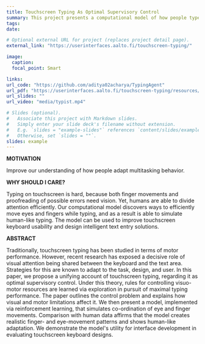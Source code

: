 ```yaml
---
title: Touchscreen Typing As Optimal Supervisory Control
summary: This project presents a computational model of how people type on touch-screen keyboards. We explaore the role of visual attention being shared between the keyboard and the text area. 
tags:
date:

# Optional external URL for project (replaces project detail page).
external_link: "https://userinterfaces.aalto.fi/touchscreen-typing/"

image:
  caption:
  focal_point: Smart

links:
url_code: "https://github.com/aditya02acharya/TypingAgent"
url_pdf: "https://userinterfaces.aalto.fi/touchscreen-typing/resources/touchscreen_typing_as_optimal_adaptation.pdf"
url_slides: ""
url_video: "media/typist.mp4"

# Slides (optional).
#   Associate this project with Markdown slides.
#   Simply enter your slide deck's filename without extension.
#   E.g. `slides = "example-slides"` references `content/slides/example-slides.md`.
#   Otherwise, set `slides = ""`.
slides: example
---
```


**MOTIVATION**

Improve our understanding of how people adapt multitasking behavior.

**WHY SHOULD I CARE?**

Typing on touchscreen is hard, because both finger movements and proofreading of possible errors need vision. Yet, humans are able to divide attention efficiently. Our computational model discovers ways to efficiently move eyes and fingers while typing, and as a result is able to simulate human-like typing. The model can be used to improve touchscreen keyboard usability and design intelligent text entry solutions.


**ABSTRACT**

Traditionally, touchscreen typing has been studied in terms of motor performance. However, recent research has exposed a decisive role of visual attention being shared between the keyboard and the text area. Strategies for this are known to adapt to the task, design, and user. In this paper, we propose a unifying account of touchscreen typing, regarding it as optimal supervisory control. Under this theory, rules for controlling visuo-motor resources are learned via exploration in pursuit of maximal typing performance. The paper outlines the control problem and explains how visual and motor limitations affect it. We then present a model, implemented via reinforcement learning, that simulates co-ordination of eye and finger movements. Comparison with human data affirms that the model creates realistic finger- and eye-movement patterns and shows human-like adaptation. We demonstrate the model's utility for interface development in evaluating touchscreen keyboard designs.
